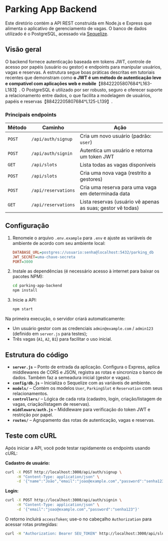 # Parking App Backend

Este diretório contém a API REST construída em Node.js e Express que alimenta o aplicativo de gerenciamento de vagas. O banco de dados utilizado é o PostgreSQL, acessado via [Sequelize](https://sequelize.org/).

## Visão geral

O backend fornece autenticação baseada em tokens JWT, controle de acesso por papéis (usuário ou gestor) e endpoints para manipular usuários, vagas e reservas. A estrutura segue boas práticas descritas em tutoriais recentes que demonstram como **o JWT é um método de autenticação leve e compatível com aplicações web e mobile**【88422205807684†L163-L183】. O PostgreSQL é utilizado por ser robusto, seguro e oferecer suporte a relacionamento entre dados, o que facilita a modelagem de usuários, papéis e reservas【88422205807684†L125-L139】.

### Principais endpoints

| Método | Caminho | Ação |
|---|---|---|
| `POST` | `/api/auth/signup` | Cria um novo usuário (padrão: `user`) |
| `POST` | `/api/auth/signin` | Autentica um usuário e retorna um token JWT |
| `GET` | `/api/slots` | Lista todas as vagas disponíveis |
| `POST` | `/api/slots` | Cria uma nova vaga (restrito a gestores) |
| `POST` | `/api/reservations` | Cria uma reserva para uma vaga em determinada data |
| `GET` | `/api/reservations` | Lista reservas (usuário vê apenas as suas; gestor vê todas) |

## Configuração

1. Renomeie o arquivo `.env.example` para `.env` e ajuste as variáveis de ambiente de acordo com seu ambiente local:

   ```ini
   DATABASE_URL=postgres://usuario:senha@localhost:5432/parking_db
   JWT_SECRET=uma-chave-secreta
   PORT=3000
   ```

2. Instale as dependências (é necessário acesso à internet para baixar os pacotes NPM):

   ```bash
   cd parking-app-backend
   npm install
   ```

3. Inicie a API:

   ```bash
   npm start
   ```

Na primeira execução, o servidor criará automaticamente:

* Um usuário gestor com as credenciais `admin@example.com` / `admin123` (definido em `server.js` para testes);
* Três vagas (`A1`, `A2`, `B1`) para facilitar o uso inicial.

## Estrutura do código

* **`server.js`** – Ponto de entrada da aplicação. Configura o Express, aplica middlewares de CORS e JSON, registra as rotas e sincroniza o banco de dados. Também faz a semeadura inicial (gestor e vagas).
* **`config/db.js`** – Inicializa o Sequelize com as variáveis de ambiente.
* **`models/`** – Contém os modelos `User`, `ParkingSlot` e `Reservation` com seus relacionamentos.
* **`controllers/`** – Lógica de cada rota (cadastro, login, criação/listagem de vagas, criação/listagem de reservas).
* **`middleware/auth.js`** – Middleware para verificação do token JWT e restrição por papel.
* **`routes/`** – Agrupamento das rotas de autenticação, vagas e reservas.

## Teste com cURL

Após iniciar a API, você pode testar rapidamente os endpoints usando cURL:

**Cadastro de usuário:**

```bash
curl -X POST http://localhost:3000/api/auth/signup \
     -H "Content-Type: application/json" \
     -d '{"name":"João","email":"joao@example.com","password":"senha123"}'
```

**Login:**

```bash
curl -X POST http://localhost:3000/api/auth/signin \
     -H "Content-Type: application/json" \
     -d '{"email":"joao@example.com","password":"senha123"}'
```

O retorno incluirá `accessToken`; use-o no cabeçalho `Authorization` para acessar rotas protegidas:

```bash
curl -H "Authorization: Bearer SEU_TOKEN" http://localhost:3000/api/slots
```